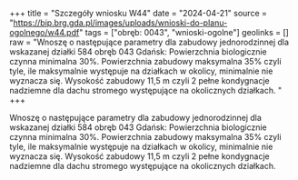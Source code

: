 +++
title = "Szczegóły wniosku W44"
date = "2024-04-21"
source = "https://bip.brg.gda.pl/images/uploads/wnioski-do-planu-ogolnego/w44.pdf"
tags = ["obręb: 0043", "wnioski-ogolne"]
geolinks = []
raw = "Wnoszę o następujące parametry dla zabudowy jednorodzinnej dla wskazanej działki 584 obręb 043 Gdańsk: Powierzchnia biologicznie czynna minimalna 30%. Powierzchnia zabudowy maksymalna 35% czyli tyle, ile maksymalnie występuje na działkach w okolicy, minimalnie nie wyznacza się. Wysokość zabudowy 11,5 m czyli 2 pełne kondygnacje nadziemne dla dachu stromego występujące na okolicznych działkach. "
+++

Wnoszę o następujące parametry dla zabudowy jednorodzinnej dla wskazanej działki
584 obręb 043 Gdańsk: Powierzchnia biologicznie czynna minimalna 30%. Powierzchnia
zabudowy maksymalna 35% czyli tyle, ile maksymalnie występuje na działkach w okolicy,
minimalnie nie wyznacza się. Wysokość zabudowy 11,5 m czyli 2 pełne kondygnacje nadziemne
dla dachu stromego występujące na okolicznych działkach.



